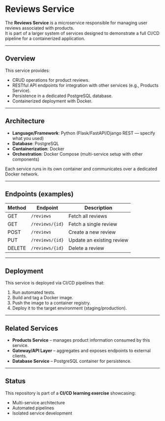 # Reviews Service

The **Reviews Service** is a microservice responsible for managing user reviews associated with products.  
It is part of a larger system of services designed to demonstrate a full CI/CD pipeline for a containerized application.

---

## Overview

This service provides:
- CRUD operations for product reviews.
- RESTful API endpoints for integration with other services (e.g., Products Service).
- Persistence in a dedicated PostgreSQL database.
- Containerized deployment with Docker.

---

## Architecture

- **Language/Framework**: Python (Flask/FastAPI/Django REST — specify what you used)
- **Database**: PostgreSQL
- **Containerization**: Docker
- **Orchestration**: Docker Compose (multi-service setup with other components)

Each service runs in its own container and communicates over a dedicated Docker network.

---

## Endpoints (examples)

| Method | Endpoint                | Description                  |
|--------|--------------------------|------------------------------|
| GET    | `/reviews`              | Fetch all reviews            |
| GET    | `/reviews/{id}`         | Fetch a single review        |
| POST   | `/reviews`              | Create a new review          |
| PUT    | `/reviews/{id}`         | Update an existing review    |
| DELETE | `/reviews/{id}`         | Delete a review              |

---

## Deployment

This service is deployed via CI/CD pipelines that:
1. Run automated tests.
2. Build and tag a Docker image.
3. Push the image to a container registry.
4. Deploy it to the target environment (staging/production).

---

## Related Services

- **Products Service** – manages product information consumed by this service.
- **Gateway/API Layer** – aggregates and exposes endpoints to external clients.
- **Database Service** – PostgreSQL container for persistence.

---

## Status

This repository is part of a **CI/CD learning exercise** showcasing:
- Multi-service architecture
- Automated pipelines
- Isolated service development